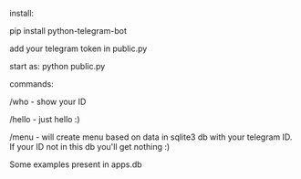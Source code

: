 install:

pip install python-telegram-bot

add your telegram token in public.py

start as: python public.py

commands:

/who - show your ID

/hello - just hello :)

/menu - will create menu based on data in sqlite3 db with your telegram ID. If your ID not in this db you'll get nothing :)


Some examples present in apps.db
